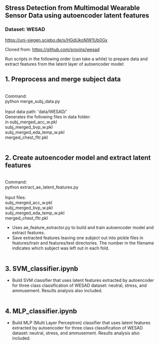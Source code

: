 ## Stress Detection from Multimodal Wearable Sensor Data using autoencoder latent features
### Dataset: WESAD 
https://uni-siegen.sciebo.de/s/HGdUkoNlW1Ub0Gx 

Cloned from: https://github.com/srovins/wesad

Run scripts in the following order (can take a while) to prepare data and extract features from the latent layer of autoencoder model: </br>
## 1. Preprocess and merge subject data
</br>Command: <br>
python merge_subj_data.py
</br></br>
Input data path: 'data/WESAD/'</br>
Generates the following files in data folder:</br>in
subj_merged_acc_w.pkl</br>
subj_merged_bvp_w.pkl</br>
subj_merged_eda_temp_w.pkl</br>
merged_chest_fltr.pkl</br></br>
## 2. Create autoencoder model and extract latent features
</br>Command: </br>
python extract_ae_latent_features.py
</br></br>
Input files:<br>
subj_merged_acc_w.pkl</br>
subj_merged_bvp_w.pkl</br>
subj_merged_eda_temp_w.pkl</br>
merged_chest_fltr.pkl</br>
  - Uses ae_feature_extractor.py to build and train autoencoder model and extract features. </br>
  - Save extracted features leaving one subject out into pickle files in features/train and features/test directories. The number in the filename indicates which subject was left out in each fold.</br></br>
## 3. SVM_classifier.ipynb 
- Build SVM classifier that uses latent features extracted by autoencoder for three class classification of WESAD dataset: neutral, stress, and ammusement. Results analysis also included.</br></br>
## 4. MLP_classifier.ipynb 
- Build MLP (Multi Layer Perceptron) classifier that uses latent features extracted by autoencoder for three class classification of WESAD dataset: neutral, stress, and ammusement. Results analysis also included.




